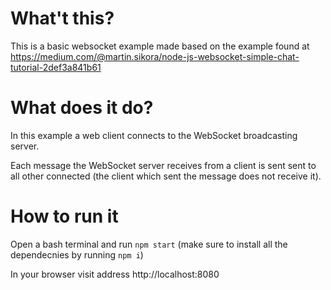 # What't this?
This is a basic websocket example made based on the example found at https://medium.com/@martin.sikora/node-js-websocket-simple-chat-tutorial-2def3a841b61

# What does it do?
In this example a web client connects to the WebSocket broadcasting server.

Each message the WebSocket server receives from a client is sent sent to all other connected (the client which sent the message does not receive it).

# How to run it
Open a bash terminal and run `npm start` (make sure to install all the dependecnies by running `npm i`)

In your browser visit address http://localhost:8080
